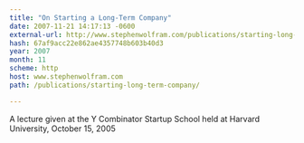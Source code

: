 ```yaml
---
title: "On Starting a Long-Term Company"
date: 2007-11-21 14:17:13 -0600
external-url: http://www.stephenwolfram.com/publications/starting-long-term-company/
hash: 67af9acc22e862ae4357748b603b40d3
year: 2007
month: 11
scheme: http
host: www.stephenwolfram.com
path: /publications/starting-long-term-company/

---
```


A lecture given at the Y Combinator Startup School held at Harvard University, October 15, 2005

